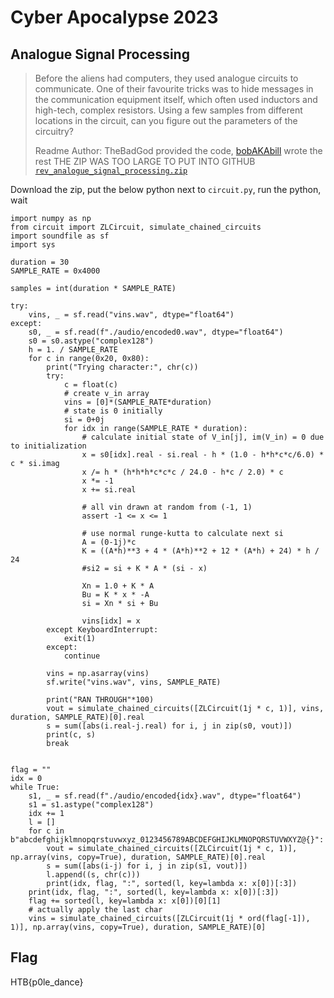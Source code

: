 # Cyber Apocalypse 2023

## Analogue Signal Processing

> Before the aliens had computers, they used analogue circuits to communicate. One of their favourite tricks was to hide messages in the communication equipment itself, which often used inductors and high-tech, complex resistors. Using a few samples from different locations in the circuit, can you figure out the parameters of the circuitry?
>
>  Readme Author: TheBadGod provided the code, [bobAKAbill](github.com/bobakabill) wrote the rest
> THE ZIP WAS TOO LARGE TO PUT INTO GITHUB
> [`rev_analogue_signal_processing.zip`](https://drive.google.com/file/d/11ggbYH_GbZDY1CtsQ4i7T1v_xwgmxLpR/view?usp=sharing)

Download the zip, put the below python next to `circuit.py`, run the python, wait

```
import numpy as np
from circuit import ZLCircuit, simulate_chained_circuits
import soundfile as sf
import sys

duration = 30
SAMPLE_RATE = 0x4000

samples = int(duration * SAMPLE_RATE)

try:
    vins, _ = sf.read("vins.wav", dtype="float64")
except:
    s0, _ = sf.read(f"./audio/encoded0.wav", dtype="float64")
    s0 = s0.astype("complex128")
    h = 1. / SAMPLE_RATE
    for c in range(0x20, 0x80):
        print("Trying character:", chr(c))
        try:
            c = float(c)
            # create v_in array
            vins = [0]*(SAMPLE_RATE*duration)
            # state is 0 initially
            si = 0+0j
            for idx in range(SAMPLE_RATE * duration):
                # calculate initial state of V_in[j], im(V_in) = 0 due to initialization
                x = s0[idx].real - si.real - h * (1.0 - h*h*c*c/6.0) * c * si.imag
                x /= h * (h*h*h*c*c*c / 24.0 - h*c / 2.0) * c
                x *= -1
                x += si.real

                # all vin drawn at random from (-1, 1)
                assert -1 <= x <= 1

                # use normal runge-kutta to calculate next si
                A = (0-1j)*c
                K = ((A*h)**3 + 4 * (A*h)**2 + 12 * (A*h) + 24) * h / 24
                #si2 = si + K * A * (si - x)

                Xn = 1.0 + K * A
                Bu = K * x * -A
                si = Xn * si + Bu

                vins[idx] = x
        except KeyboardInterrupt:
            exit(1)
        except:
            continue

        vins = np.asarray(vins)
        sf.write("vins.wav", vins, SAMPLE_RATE)

        print("RAN THROUGH"*100)
        vout = simulate_chained_circuits([ZLCircuit(1j * c, 1)], vins, duration, SAMPLE_RATE)[0].real
        s = sum([abs(i.real-j.real) for i, j in zip(s0, vout)])
        print(c, s)
        break


flag = ""
idx = 0
while True:
    s1, _ = sf.read(f"./audio/encoded{idx}.wav", dtype="float64")
    s1 = s1.astype("complex128")
    idx += 1
    l = []
    for c in b"abcdefghijklmnopqrstuvwxyz_0123456789ABCDEFGHIJKLMNOPQRSTUVWXYZ@{}":
        vout = simulate_chained_circuits([ZLCircuit(1j * c, 1)], np.array(vins, copy=True), duration, SAMPLE_RATE)[0].real
        s = sum([abs(i-j) for i, j in zip(s1, vout)])
        l.append((s, chr(c)))
        print(idx, flag, ":", sorted(l, key=lambda x: x[0])[:3])
    print(idx, flag, ":", sorted(l, key=lambda x: x[0])[:3])
    flag += sorted(l, key=lambda x: x[0])[0][1]
    # actually apply the last char
    vins = simulate_chained_circuits([ZLCircuit(1j * ord(flag[-1]), 1)], np.array(vins, copy=True), duration, SAMPLE_RATE)[0]
```
## Flag
HTB{p0le_dance}